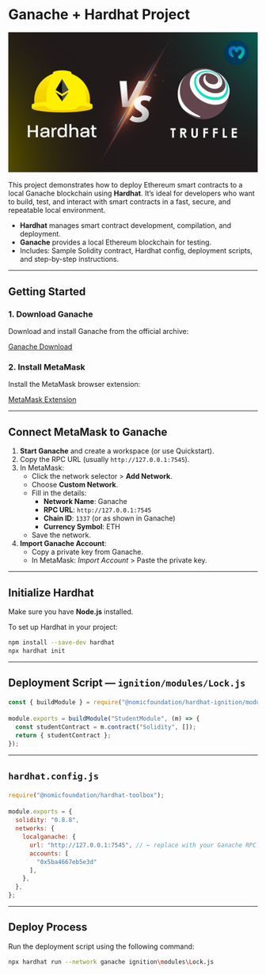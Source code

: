 # Ganache + Hardhat Project

<p align="center">
  <img src="./A.jpg" alt="Ganache + Hardhat" />
</p>

This project demonstrates how to deploy Ethereum smart contracts to a local Ganache blockchain using **Hardhat**. It’s ideal for developers who want to build, test, and interact with smart contracts in a fast, secure, and repeatable local environment.

- **Hardhat** manages smart contract development, compilation, and deployment.
- **Ganache** provides a local Ethereum blockchain for testing.
- Includes: Sample Solidity contract, Hardhat config, deployment scripts, and step-by-step instructions.

---

##  Getting Started

### 1. Download Ganache

Download and install Ganache from the official archive:

 [Ganache Download](https://archive.trufflesuite.com/ganache/)

### 2. Install MetaMask

Install the MetaMask browser extension:

 [MetaMask Extension](https://chromewebstore.google.com/detail/metamask/nkbihfbeogaeaoehlefnkodbefgpgknn?utm_source=www.bing.com&pli=1)

---

##  Connect MetaMask to Ganache

1. **Start Ganache** and create a workspace (or use Quickstart).
2. Copy the RPC URL (usually `http://127.0.0.1:7545`).
3. In MetaMask:
   - Click the network selector > **Add Network**.
   - Choose **Custom Network**.
   - Fill in the details:
     - **Network Name**: Ganache
     - **RPC URL**: `http://127.0.0.1:7545`
     - **Chain ID**: `1337` (or as shown in Ganache)
     - **Currency Symbol**: ETH
   - Save the network.
4. **Import Ganache Account**:
   - Copy a private key from Ganache.
   - In MetaMask: *Import Account* > Paste the private key.

---

##  Initialize Hardhat

Make sure you have **Node.js** installed.

To set up Hardhat in your project:

```bash
npm install --save-dev hardhat
npx hardhat init
```

---

##  Deployment Script — `ignition/modules/Lock.js`

```js
const { buildModule } = require("@nomicfoundation/hardhat-ignition/modules");

module.exports = buildModule("StudentModule", (m) => {
  const studentContract = m.contract("Solidity", []);
  return { studentContract };
});
```

---

##  `hardhat.config.js`

```js
require("@nomicfoundation/hardhat-toolbox");

module.exports = {
  solidity: "0.8.8",
  networks: {
    localganache: {
      url: "http://127.0.0.1:7545", // ← replace with your Ganache RPC URL if different
      accounts: [
        "0x5ba4667eb5e3d"
      ],
    },
  },
};
```

---

##  Deploy Process

Run the deployment script using the following command:

```bash
npx hardhat run --network ganache ignition\modules\Lock.js
```

